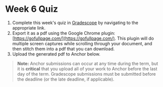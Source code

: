 <!--meta exposure: initial -->
<!--meta assessmentFormat: ProblemSet -->
<!--meta submissionVia: GradeScope -->
<!--meta instructionType: specific -->
<!--meta submissionFormatFlexibility: no -->
<!--meta submissionTopicFlexibility: no -->
<!--meta rubricAvailable: no -->
<!--meta rubricShared: no -->
<!--meta groupWork: no -->
<!--meta automatedGrading: 100 -->
<!--meta studentInstructionsLink: /assignments/week_4_quiz.pdf -->
<!--meta topics: Graphs -->

# Week 6 Quiz

1. Complete this week's quiz in [Gradescope](https://www.gradescope.com) by navigating to the appropriate link.
2. Export it as a pdf using the Google Chrome plugin: [https://gofullpage.com/](https://gofullpage.com/). This plugin
   will do multiple screen captures while scrolling through your document, and then stitch them into a pdf that you can
   download.
3. Upload the generated pdf to Anchor below.

> **Note:** Anchor submissions can occur at any time during the term, but it is **critical** that you upload all of your
> work to Anchor before the last day of the term. Gradescope submissions must be submitted before the deadline (or the
> late deadline, if applicable).
